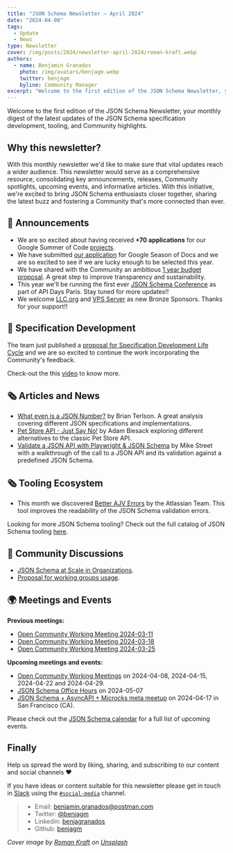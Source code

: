 ```yaml
---
title: "JSON Schema Newsletter – April 2024"
date: "2024-04-08"
tags:
  - Update
  - News
type: Newsletter
cover: /img/posts/2024/newsletter-april-2024/roman-kraft.webp
authors:
  - name: Benjamin Granados
    photo: /img/avatars/benjagm.webp
    twitter: benjagm
    byline: Community Manager
excerpt: "Welcome to the first edition of the JSON Schema Newsletter, your monthly digest of the latest updates of the JSON Schema specification development, tooling, and Community highlights."
---
```


Welcome to the first edition of the JSON Schema Newsletter, your monthly digest of the latest updates of the JSON Schema specification development, tooling, and Community highlights.

## Why this newsletter?

With this monthly newsletter we'd like to make sure that vital updates reach a wider audience. This newsletter would serve as a comprehensive resource, consolidating key announcements, releases, Community spotlights, upcoming events, and informative articles. With this initiative, we're excited to bring JSON Schema enthusiasts closer together, sharing the latest buzz and fostering a Community that's more connected than ever.

## 📢 Announcements

* We are so excited about having received **+70 applications** for our Google Summer of Code [projects](https://github.com/json-schema-org/community/blob/main/programs/mentoring/gsoc/gsoc-2024.md).
* We have submitted [our application](https://github.com/orgs/json-schema-org/discussions/687) for Google Season of Docs and we are so excited to see if we are lucky enough to be selected this year.
* We have shared with the Community an ambitious [1 year budget proposal](https://github.com/orgs/json-schema-org/discussions/692). A great step to improve transparency and sustainability. 
* This year we'll be running the first ever [JSON Schema Conference](https://github.com/orgs/json-schema-org/discussions/690) as part of API Days Paris. Stay tuned for more updates!!
* We welcome [LLC.org](https://www.llc.org/) and [VPS Server](https://www.vpsserver.com/en-us/) as new Bronze Sponsors. Thanks for your support!!

## 🎯 Specification Development

The team just published a [proposal for Specification Development Life Cycle](https://github.com/orgs/json-schema-org/discussions/671) and we are so excited to continue the work incorporating the Community's feedback. 

Check-out the this [video](https://www.youtube.com/watch?v=NxPsMQHpG0k&t=700s) to know more.

## 🗞 Articles and News

* [What even is a JSON Number?](https://blog.trl.sn/blog/what-is-a-json-number/) by Brian Terlson. A great analysis covering different JSON specifications and implementations.  
* [Pet Store API - Just Say No!](https://apidesignmatters.substack.com/p/pet-store-api-just-say-no) by Adam Biesack exploring different alternatives to the classic Pet Store API.
* [Validate a JSON API with Playwright & JSON Schema](https://www.mikestreety.co.uk/blog/validate-a-json-api-with-playwright-and-json-schema/) by Mike Street with a walkthrough of the call to a JSON API and its validation against a predefined JSON Schema.

## 🗞 Tooling Ecosystem

* This month we discovered [Better AJV Errors](https://github.com/atlassian/better-ajv-errors) by the Atlassian Team. This tool improves the readability of the JSON Schema validation errors.

Looking for more JSON Schema tooling? Check out the full catalog of JSON Schema tooling [here](https://json-schema.org/implementations).

## 💬 Community Discussions

* [JSON Schema at Scale in Organizations](https://github.com/orgs/json-schema-org/discussions/689).
* [Proposal for working groups usage](https://github.com/json-schema-org/community/issues/691).

## 🌍 Meetings and Events
**Previous meetings:**
* [Open Community Working Meeting 2024-03-11](https://github.com/json-schema-org/community/issues/662)
* [Open Community Working Meeting 2024-03-18](https://github.com/json-schema-org/community/issues/672)
* [Open Community Working Meeting 2024-03-25](https://github.com/json-schema-org/community/issues/676)

**Upcoming meetings and events:**
* [Open Community Working Meetings](https://github.com/orgs/json-schema-org/discussions/35) on 2024-04-08, 2024-04-15, 2024-04-22 and 2024-04-29.
* [JSON Schema Office Hours](https://github.com/orgs/json-schema-org/discussions/34/) on 2024-05-07
* [JSON Schema + AsyncAPI + Microcks meta meetup](https://www.eventbrite.com/e/json-schema-asyncapi-microcks-meta-meetup-tickets-877493947017) on 2024-04-17 in San Francisco (CA).

Please check out the [JSON Schema calendar](https://calendar.google.com/calendar/u/0/embed?src=c_8r4g9r3etmrmt83fm2gljbatos@group.calendar.google.com) for a full list of upcoming events.

## Finally 

Help us spread the word by liking, sharing, and subscribing to our content and social channels ❤️

If you have ideas or content suitable for this newsletter please get in touch in [Slack](https://json-schema.org/slack) using the [`#social-media`](https://json-schema.slack.com/archives/C04MT59DCAY) channel.


>* Email: benjamin.granados@postman.com
>* Twitter: [@benjagm](https://www.twitter.com/benjagm)
>* Linkedin: [benjagranados](https://www.linkedin.com/in/benjagranados/)
>* Github: [benjagm](https://github.com/benjagm)

_Cover image by [Roman Kraft](https://unsplash.com/@iamromankraft) on [Unsplash](https://unsplash.com/photos/man-sitting-on-bench-reading-newspaper-_Zua2hyvTBk)_
